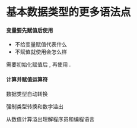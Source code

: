 # 基本数据类型的更多语法点

#### 变量要先赋值后使用

* 不给变量赋值代表什么
* 不赋值就使用会怎么样

需要初始化赋值后 , 再使用 . 

#### 计算并赋值运算符

数据类型自动转换

强制类型转换和数字溢出

从数值计算溢出理解程序员和编程语言

